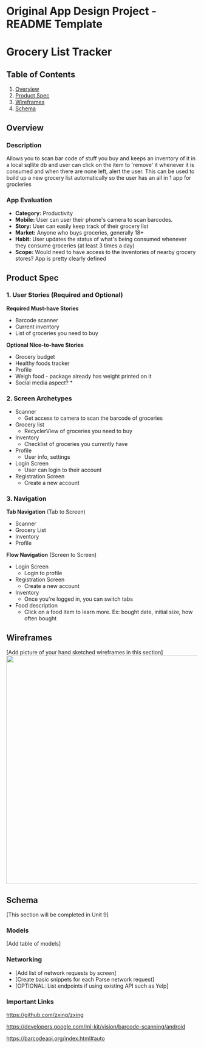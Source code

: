 Original App Design Project - README Template
===

# Grocery List Tracker

## Table of Contents
1. [Overview](#Overview)
1. [Product Spec](#Product-Spec)
1. [Wireframes](#Wireframes)
2. [Schema](#Schema)

## Overview
### Description
Allows you to scan bar code of stuff you buy and keeps an inventory of it in a local sqllite db and user can click on the item to 'remove' it whenever it is consumed and when there are none left, alert the user. This can be used to build up a new grocery list automatically so the user has an all in 1 app for grocieries

### App Evaluation
- **Category:** Productivity
- **Mobile:** User can user their phone's camera to scan barcodes.
- **Story:** User can easily keep track of their grocery list
- **Market:** Anyone who buys groceries, generally 18+
- **Habit:** User updates the status of what's being consumed whenever they consume groceries (at least 3 times a day)
- **Scope:** Would need to have access to the inventories of nearby grocery stores? App is pretty clearly defined

## Product Spec

### 1. User Stories (Required and Optional)

**Required Must-have Stories**

* Barcode scanner
* Current inventory
* List of groceries you need to buy

**Optional Nice-to-have Stories**

* Grocery budget
* Healthy foods tracker
* Profile
* Weigh food - package already has weight printed on it
* Social media aspect?
    * 

### 2. Screen Archetypes

* Scanner
   * Get access to camera to scan the barcode of groceries
* Grocery list
   * RecyclerView of groceries you need to buy
* Inventory
   * Checklist of groceries you currently have
* Profile
   * User info, settings
* Login Screen
    * User can login to their account
* Registration Screen
    * Create a new account

### 3. Navigation

**Tab Navigation** (Tab to Screen)

* Scanner
* Grocery List
* Inventory
* Profile

**Flow Navigation** (Screen to Screen)

* Login Screen
   * Login to profile
* Registration Screen
   * Create a new account
* Inventory
   * Once you're logged in, you can switch tabs
* Food description
    * Click on a food item to learn more. Ex: bought date, initial size, how often bought

## Wireframes
[Add picture of your hand sketched wireframes in this section]
<img src="YOUR_WIREFRAME_IMAGE_URL" width=600>

## Schema
[This section will be completed in Unit 9]
### Models
[Add table of models]
### Networking
- [Add list of network requests by screen]
- [Create basic snippets for each Parse network request]
- [OPTIONAL: List endpoints if using existing API such as Yelp]

### Important Links

https://github.com/zxing/zxing

https://developers.google.com/ml-kit/vision/barcode-scanning/android

https://barcodeapi.org/index.html#auto
